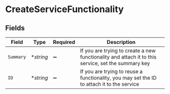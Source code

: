 # CreateServiceFunctionality


## Fields

| Field                                                                                              | Type                                                                                               | Required                                                                                           | Description                                                                                        |
| -------------------------------------------------------------------------------------------------- | -------------------------------------------------------------------------------------------------- | -------------------------------------------------------------------------------------------------- | -------------------------------------------------------------------------------------------------- |
| `Summary`                                                                                          | **string*                                                                                          | :heavy_minus_sign:                                                                                 | If you are trying to create a new functionality and attach it to this service, set the summary key |
| `ID`                                                                                               | **string*                                                                                          | :heavy_minus_sign:                                                                                 | If you are trying to reuse a functionality, you may set the ID to attach it to the service         |